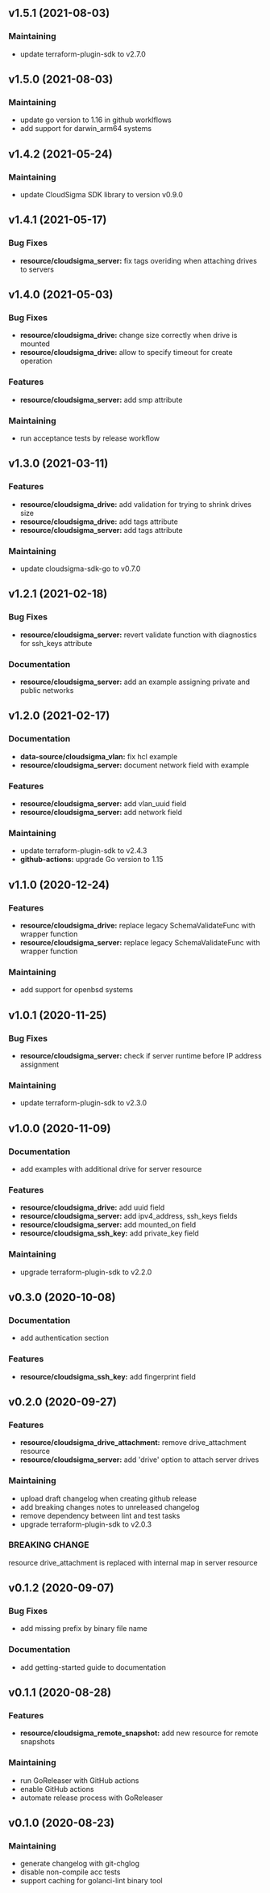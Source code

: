 
<a name="v1.5.1"></a>
## v1.5.1 (2021-08-03)

### Maintaining
* update terraform-plugin-sdk to v2.7.0


<a name="v1.5.0"></a>
## v1.5.0 (2021-08-03)

### Maintaining
* update go version to 1.16 in github worklflows
* add support for darwin_arm64 systems


<a name="v1.4.2"></a>
## v1.4.2 (2021-05-24)

### Maintaining
* update CloudSigma SDK library to version v0.9.0


<a name="v1.4.1"></a>
## v1.4.1 (2021-05-17)

### Bug Fixes
* **resource/cloudsigma_server:** fix tags overiding when attaching drives to servers


<a name="v1.4.0"></a>
## v1.4.0 (2021-05-03)

### Bug Fixes
* **resource/cloudsigma_drive:** change size correctly when drive is mounted
* **resource/cloudsigma_drive:** allow to specify timeout for create operation

### Features
* **resource/cloudsigma_server:** add smp attribute

### Maintaining
* run acceptance tests by release workflow


<a name="v1.3.0"></a>
## v1.3.0 (2021-03-11)

### Features
* **resource/cloudsigma_drive:** add validation for trying to shrink drives size
* **resource/cloudsigma_drive:** add tags attribute
* **resource/cloudsigma_server:** add tags attribute

### Maintaining
* update cloudsigma-sdk-go to v0.7.0


<a name="v1.2.1"></a>
## v1.2.1 (2021-02-18)

### Bug Fixes
* **resource/cloudsigma_server:** revert validate function with diagnostics for ssh_keys attribute

### Documentation
* **resource/cloudsigma_server:** add an example assigning private and public networks


<a name="v1.2.0"></a>
## v1.2.0 (2021-02-17)

### Documentation
* **data-source/cloudsigma_vlan:** fix hcl example
* **resource/cloudsigma_server:** document network field with example

### Features
* **resource/cloudsigma_server:** add vlan_uuid field
* **resource/cloudsigma_server:** add network field

### Maintaining
* update terraform-plugin-sdk to v2.4.3
* **github-actions:** upgrade Go version to 1.15


<a name="v1.1.0"></a>
## v1.1.0 (2020-12-24)

### Features
* **resource/cloudsigma_drive:** replace legacy SchemaValidateFunc with wrapper function
* **resource/cloudsigma_server:** replace legacy SchemaValidateFunc with wrapper function

### Maintaining
* add support for openbsd systems


<a name="v1.0.1"></a>
## v1.0.1 (2020-11-25)

### Bug Fixes
* **resource/cloudsigma_server:** check if server runtime before IP address assignment

### Maintaining
* update terraform-plugin-sdk to v2.3.0


<a name="v1.0.0"></a>
## v1.0.0 (2020-11-09)

### Documentation
* add examples with additional drive for server resource

### Features
* **resource/cloudsigma_drive:** add uuid field
* **resource/cloudsigma_server:** add ipv4_address, ssh_keys fields
* **resource/cloudsigma_server:** add mounted_on field
* **resource/cloudsigma_ssh_key:** add private_key field

### Maintaining
* upgrade terraform-plugin-sdk to v2.2.0


<a name="v0.3.0"></a>
## v0.3.0 (2020-10-08)

### Documentation
* add authentication section

### Features
* **resource/cloudsigma_ssh_key:** add fingerprint field


<a name="v0.2.0"></a>
## v0.2.0 (2020-09-27)

### Features
* **resource/cloudsigma_drive_attachment:** remove drive_attachment resource
* **resource/cloudsigma_server:** add 'drive' option to attach server drives

### Maintaining
* upload draft changelog when creating github release
* add breaking changes notes to unreleased changelog
* remove dependency between lint and test tasks
* upgrade terraform-plugin-sdk to v2.0.3

### BREAKING CHANGE

resource drive_attachment is replaced with internal map in server resource


<a name="v0.1.2"></a>
## v0.1.2 (2020-09-07)

### Bug Fixes
* add missing  prefix by binary file name

### Documentation
* add getting-started guide to documentation


<a name="v0.1.1"></a>
## v0.1.1 (2020-08-28)

### Features
* **resource/cloudsigma_remote_snapshot:** add new resource for remote snapshots

### Maintaining
* run GoReleaser with GitHub actions
* enable GitHub actions
* automate release process with GoReleaser


<a name="v0.1.0"></a>
## v0.1.0 (2020-08-23)

### Maintaining
* generate changelog with git-chglog
* disable non-compile acc tests
* support caching for golanci-lint binary tool

